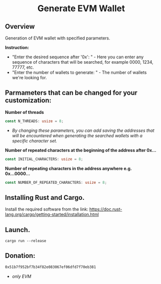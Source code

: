 <h1 align="center">Generate EVM Wallet </h1>
<p align="left">
</p>

## Overview
Generation of EVM wallet with specified parameters.

**Instruction:**
 - "Enter the desired sequence after '0x': " - Here you can enter any sequence of characters that will be searched, for example 0000, 1234, 77777, etc.
 - "Enter the number of wallets to generate: " - The number of wallets we're looking for.

## Parmameters that can be changed for your customization:

**Number of threads**
```rust
const N_THREADS: usize = 8;
```
- _By changing these parameters, you can add saving the addresses that will be encountered when generating the searched wallets with a specific character set._

**Number of repeated characters at the beginning of the address after 0x...**
```rust
const INITIAL_CHARACTERS: usize = 8;
```

**Number of repeating characters in the address anywhere e.g. 0x...0000...**
```rust
const NUMBER_OF_REPEATED_CHARACTERS: usize = 8;
```

## Installing Rust and Cargo.

Install the required software from the link: https://doc.rust-lang.org/cargo/getting-started/installation.html

## Launch.

```
cargo run --release
```

## Donation:
```bash
0x51b7f952bf7b34f82e083067ef06dfd7f70eb381
```
- _only EVM_
